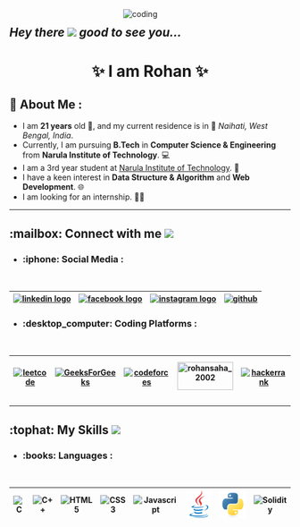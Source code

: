 <img align="right" alt="coding" width="300" src="https://camo.githubusercontent.com/5ddf73ad3a205111cf8c686f687fc216c2946a75005718c8da5b837ad9de78c9/68747470733a2f2f7468756d62732e6766796361742e636f6d2f4576696c4e657874446576696c666973682d736d616c6c2e676966">

<h2> <em>Hey there</em> <img src = "https://raw.githubusercontent.com/MartinHeinz/MartinHeinz/master/wave.gif" width = 30px><em>   good to see you...</em></h2>
<h1 align='center'>✨ I am Rohan ✨</h1> 

## :star2: About Me :
- I am **21 years** old :boy:, and my current residence is in :round_pushpin: _Naihati, West Bengal, India_.
- Currently, I am pursuing **B.Tech** in **Computer Science & Engineering** from **Narula Institute of Technology**. :computer:
- I am a 3rd year student at [Narula Institute of Technology](https://en.wikipedia.org/wiki/Narula_Institute_of_Technology). :school:
- I have a keen interest in **Data Structure & Algorithm** and **Web Development**. :globe_with_meridians:
- I am looking for an internship. :man_technologist:

<hr/>

<h2> :mailbox: Connect with me <img src='https://raw.githubusercontent.com/ShahriarShafin/ShahriarShafin/main/Assets/handshake.gif' width="100px"> </h2>

- <h3> :iphone: Social Media : </h3>
<br clear="both">
<div align="center">

| [<img src="https://raw.githubusercontent.com/maurodesouza/profile-readme-generator/master/src/assets/icons/social/linkedin/default.svg" alt="linkedin logo" title="Rohan" width="110" height="50">](https://www.linkedin.com/in/rohan-saha-646a26243)  | [<img src="https://raw.githubusercontent.com/maurodesouza/profile-readme-generator/master/src/assets/icons/social/facebook/default.svg" alt="facebook logo" title="Rohan Saha" width="110" height="50">](https://www.facebook.com/rohan.saha.7106670) |  [<img src="https://raw.githubusercontent.com/maurodesouza/profile-readme-generator/master/src/assets/icons/social/instagram/default.svg" alt="instagram logo" title="roh_an727" width="110" height="50">](https://www.instagram.com/roh_an727) | [<img src="https://raw.githubusercontent.com/rahulbanerjee26/githubAboutMeGenerator/main/icons/github.svg" alt="github" title="Roh727an" width="100" height="50">](https://www.github.com/Roh727an) |
|---|---|---|---|
</div>

- <h3> :desktop_computer: Coding Platforms :</h3>
<br clear="both">
<div align="center">

| [<img src="https://raw.githubusercontent.com/rahuldkjain/github-profile-readme-generator/master/src/images/icons/Social/leet-code.svg" alt="leetcode" title="coding727tree" width="100" height="50">](https://leetcode.com/coding727tree/) | [<img src="https://raw.githubusercontent.com/rahuldkjain/github-profile-readme-generator/master/src/images/icons/Social/geeks-for-geeks.svg" alt="GeeksForGeeks" title="roh_an727" width="100" height="50">](https://auth.geeksforgeeks.org/user/roh_an727) | <img width="20" /> [<img src="https://raw.githubusercontent.com/rahuldkjain/github-profile-readme-generator/master/src/images/icons/Social/codeforces.svg" alt="codeforces" title="rohansaha_2002" width="50" height="50">](https://codeforces.com/profile/rohan_2002) <img width="20" /> | [<img src="https://cdn.codechef.com/sites/default/files/uploads/pictures/4affd66504e9b0069d72dddacaadda29.png" title="rohansaha_2002" width="100" height="50">](https://www.codechef.com/users/rohansaha_2002) | <img width="20" /> [<img src="https://raw.githubusercontent.com/rahuldkjain/github-profile-readme-generator/master/src/images/icons/Social/hackerrank.svg" alt="hackerrank" title="rohansaha1649" width="50" height="50">](https://www.hackerrank.com/rohansaha1649?hr_r=1) <img width="20" /> |
|---|---|---|---|---|
</div>

<hr/>

<h2> :tophat: My Skills <img src = "https://media2.giphy.com/media/QssGEmpkyEOhBCb7e1/giphy.gif?cid=ecf05e47a0n3gi1bfqntqmob8g9aid1oyj2wr3ds3mg700bl&rid=giphy.gif" width = 32px> </h2>

- <h3> :books: Languages : </h3> 
<br clear="both">
<div align="center">
  
| <img src="https://cdn.jsdelivr.net/gh/devicons/devicon/icons/c/c-original.svg" height="50" width="100" alt="C"  /> | <img src="https://cdn.jsdelivr.net/gh/devicons/devicon/icons/cplusplus/cplusplus-original.svg" height="50" width="100" alt="C++"  /> | <img src="https://cdn.jsdelivr.net/gh/devicons/devicon/icons/html5/html5-original.svg" height="50" width="100" alt="HTML5"  /> | <img src="https://cdn.jsdelivr.net/gh/devicons/devicon/icons/css3/css3-original.svg" height="50" width="100" alt="CSS3"  /> | <img src="https://cdn.jsdelivr.net/gh/devicons/devicon/icons/javascript/javascript-original.svg" height="50" width="100" alt="Javascript"  /> | <img src="https://raw.githubusercontent.com/devicons/devicon/master/icons/java/java-original.svg" height="50" width="100" alt="Java"  /> | <img src="https://raw.githubusercontent.com/devicons/devicon/master/icons/python/python-original.svg" height="50" width="100" alt="Solidity"  /> | <img src="https://camo.githubusercontent.com/9c1bce57bb8de6b624ea1bb76d6ec90e632402fc434493b2520ff3955e6ed17c/68747470733a2f2f6e756c6c736563746f722e636f2f77702d636f6e74656e742f75706c6f6164732f323031372f31322f426173682d6e65772e73685f2e706e67" height="60" width="70" alt="Solidity"  /> |
|---|---|---|---|---|---|---|---|
###
